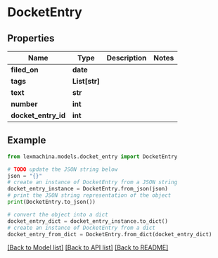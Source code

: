 # DocketEntry


## Properties

Name | Type | Description | Notes
------------ | ------------- | ------------- | -------------
**filed_on** | **date** |  | 
**tags** | **List[str]** |  | 
**text** | **str** |  | 
**number** | **int** |  | 
**docket_entry_id** | **int** |  | 

## Example

```python
from lexmachina.models.docket_entry import DocketEntry

# TODO update the JSON string below
json = "{}"
# create an instance of DocketEntry from a JSON string
docket_entry_instance = DocketEntry.from_json(json)
# print the JSON string representation of the object
print(DocketEntry.to_json())

# convert the object into a dict
docket_entry_dict = docket_entry_instance.to_dict()
# create an instance of DocketEntry from a dict
docket_entry_from_dict = DocketEntry.from_dict(docket_entry_dict)
```
[[Back to Model list]](../README.md#documentation-for-models) [[Back to API list]](../README.md#documentation-for-api-endpoints) [[Back to README]](../README.md)


